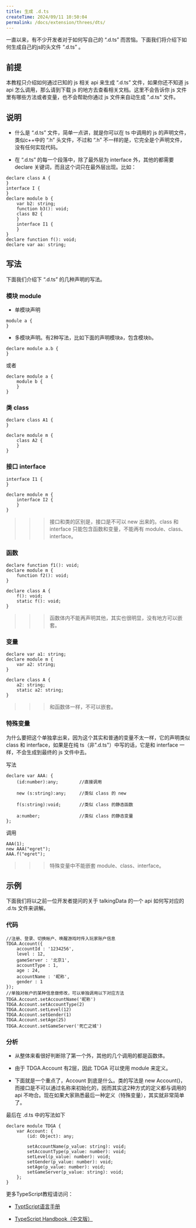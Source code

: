 ```yaml
---
title: 生成 .d.ts
createTime: 2024/09/11 10:50:04
permalink: /docs/extension/threes/dts/
---
```

一直以来，有不少开发者对于如何写自己的 “.d.ts” 而苦恼。下面我们将介绍下如何生成自己的js的头文件 “.d.ts” 。

## 前提

本教程只介绍如何通过已知的 js 相关 api 来生成 “.d.ts” 文件，如果你还不知道 js api 怎么调用，那么请到下载 js 的地方去查看相关文档。这里不会告诉你 js 文件里有哪些方法或者变量，也不会帮助你通过 js 文件来自动生成 ".d.ts" 文件。

## 说明

* 什么是 “.d.ts” 文件，简单一点讲，就是你可以在 ts 中调用的 js 的声明文件，类似c++中的 “.h” 头文件，不过和 “.h” 不一样的是，它完全是个声明文件，没有任何实现代码。

* 在 “.d.ts” 的每一个段落中，除了最外层为 interface 外，其他的都需要 declare 关键词，而且这个词只在最外层出现。比如：

~~~
declare class A {
}
interface I {
}
declare module b {
    var b2: string;
    function b3(): void;
    class B2 {
    }
    interface I1 {
    }
}
declare function f(): void;
declare var aa: string;
~~~


## 写法
下面我们介绍下 “.d.ts” 的几种声明的写法。

### 模块 module

* 单模块声明

~~~
module a {
}
~~~

* 多模块声明。有2种写法，比如下面的声明模块a，包含模块b。

~~~
declare module a.b {
}
~~~

或者

~~~
declare module a {
    module b {
    }
}
~~~

### 类 class 

~~~
declare class A1 {
}

declare module m {
    class A2 {
    }
}
~~~

### 接口 interface

~~~
interface I1 {
}

declare module m {
    interface I2 {
    }
}
~~~

>>> 接口和类的区别是，接口是不可以 new 出来的。class 和 interface 只能包含函数和变量，不能再有 module、class、interface。

### 函数

~~~
declare function f1(): void;
declare module m {
    function f2(): void;
}

declare class A {
    f(): void;
    static f(): void;
}

~~~

>>> 函数体内不能再声明其他，其实也很明显，没有地方可以嵌套。

### 变量

~~~
declare var a1: string;
declare module m {
    var a2: string;
}

declare class A {
    a2: string;
    static a2: string;
}

~~~

>>> 和函数体一样，不可以嵌套。

### 特殊变量
为什么要把这个单独拿出来，因为这个其实和普通的变量不太一样，它的声明类似 class 和 interface，如果是在纯 ts（非".d.ts"）中写的话，它是和 interface 一样，不会生成到最终的 js 文件中去。

写法

~~~
declare var AAA: {
	(id:number):any;		//直接调用
    
	new (s:string):any; 	//类似 class 的 new
	
	f(s:string):void;		//类似 class 的静态函数
	
	a:number;				//类似 class 的静态变量
};
~~~

调用

~~~
AAA(1);
new AAA("egret");
AAA.f("egret");
~~~

>>> 特殊变量中不能嵌套 module、class、interface。

## 示例

下面我们将以之前一位开发者提问的关于 talkingData 的一个 api 如何写对应的 .d.ts 文件来讲解。

### 代码

~~~
//注册、登录、切换帐户、唤醒游戏时传入玩家账户信息
TDGA.Account({
    accountId : '1234256',
    level : 12,
    gameServer : '北京1',
    accountType : 1,
    age : 24,
    accountName : '昵称',
    gender : 1
});
//单独对帐户的某种信息做修改，可以单独调用以下对应方法
TDGA.Account.setAccountName('昵称')
TDGA.Account.setAccountType(2)
TDGA.Account.setLevel(12)
TDGA.Account.setGender(1)
TDGA.Account.setAge(25)
TDGA.Account.setGameServer('死亡之城')
~~~

### 分析

* 从整体来看很好判断除了第一个外，其他的几个调用的都是函数体。
 
* 由于 TDGA.Account 有2层，因此 TDGA 可以使用 module 来定义。
 
* 下面就是一个重点了，Account 到底是什么。类的写法是 new Account()，而接口是不可以通过名称来初始化的，因而其实这2种方式的定义都与调用的 api 不吻合。现在如果大家熟悉最后一种定义（特殊变量），其实就非常简单了。

最后在 .d.ts 中的写法如下

~~~
declare module TDGA {
    var Account: {
        (id: Object): any;
        
        setAccountName(p_value: string): void;
        setAccountType(p_value: number): void;
        setLevel(p_value: number): void;
        setGender(p_value: number): void;
        setAge(p_value: number): void;
        setGameServer(p_value: string): void;
    };
}
~~~

更多TypeScript教程请访问：

* [TyptScript语言手册](http://bbs.egret.com/thread-1441-1-1.html)

* [TypeScript Handbook（中文版）](https://www.gitbook.com/book/zhongsp/typescript-handbook/details)
